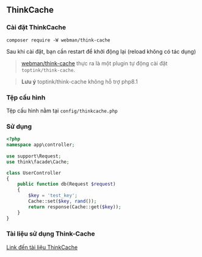 ## ThinkCache

### Cài đặt ThinkCache  
`composer require -W webman/think-cache`

Sau khi cài đặt, bạn cần restart để khởi động lại (reload không có tác dụng)

> [webman/think-cache](https://www.workerman.net/plugin/15) thực ra là một plugin tự động cài đặt `toptink/think-cache`.

> **Lưu ý**
> toptink/think-cache không hỗ trợ php8.1
  
### Tệp cấu hình

Tệp cấu hình nằm tại `config/thinkcache.php`

### Sử dụng

```php
<?php
namespace app\controller;
  
use support\Request;
use think\facade\Cache;

class UserController
{
    public function db(Request $request)
    {
        $key = 'test_key';
        Cache::set($key, rand());
        return response(Cache::get($key));
    }
}
```

### Tài liệu sử dụng Think-Cache

[Link đến tài liệu ThinkCache](https://github.com/top-think/think-cache)

